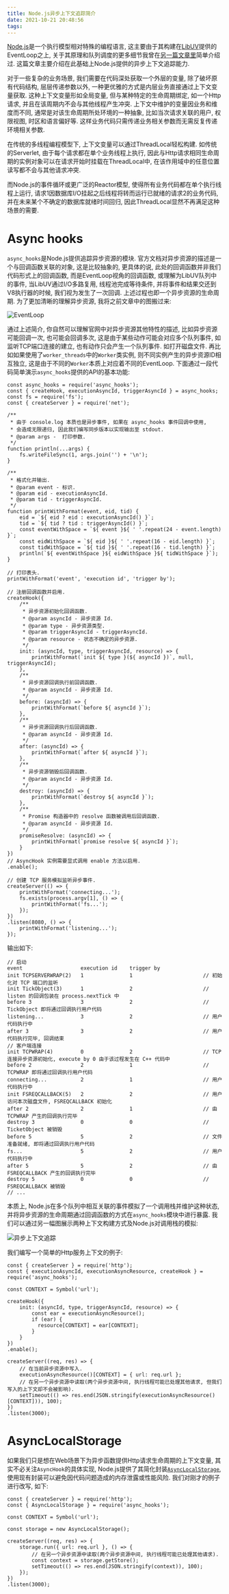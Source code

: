 ```yaml
---
title: Node.js异步上下文追踪简介
date: 2021-10-21 20:48:56
tags:
---
```


[Node.js](https://nodejs.org/)是一个执行模型相对特殊的编程语言, 这主要由于其构建在[LibUV](https://libuv.org/)提供的EventLoop之上, 关于其原理和队列调度的更多细节我曾在[另一篇文章里](https://blog.angelmsger.com/%E6%8E%A2%E7%B4%A2Node-js%E5%8E%9F%E7%90%86/)简单介绍过. 这篇文章主要介绍在此基础上Node.js提供的异步上下文追踪能力.

对于一些复杂的业务场景, 我们需要在代码深处获取一个外层的变量, 除了破坏原有代码结构, 层层传递参数以外, 一种更优雅的方式是内层业务直接通过上下文变量获取. 这种上下文变量形如全局变量, 但与某种特定的生命周期绑定, 如一个Http请求, 并且在该周期内不会与其他线程产生冲突. 上下文中维护的变量因业务和维度而不同, 通常是对该生命周期所处环境的一种抽象, 比如当次请求关联的用户, 权限视图, 时区和语言偏好等. 这样业务代码只需传递业务相关参数而无需反复传递环境相关参数.

在传统的多线程编程模型下, 上下文变量可以通过ThreadLocal轻松构建. 如传统的Serverlet, 由于每个请求都在单个业务线程上执行, 因此与Http请求相同生命周期的实例对象可以在请求开始时挂载在ThreadLocal中, 在该作用域中的任意位置读写都不会与其他请求冲突.

而Node.js的事件循环或更广泛的Reactor模型, 使得所有业务代码都在单个执行线程上运行, 请求1因数据库I/O挂起之后线程将转而运行已就绪的请求2的业务代码, 并在未来某个不确定的数据库就绪时间回归, 因此ThreadLocal显然不再满足这种场景的需要.

# Async hooks

`async_hooks`是Node.js提供追踪异步资源的模块. 官方文档对异步资源的描述是一个与回调函数关联的对象, 这是比较抽象的, 更具体的说, 此处的回调函数并非我们代码形式上的回调函数, 而是EventLoop视角的回调函数, 或理解为LibUV队列中的事件, 当LibUV通过I/O多路复用, 线程池完成等待条件, 并将事件和结果交还到V8执行器的时候, 我们视为发生了一次回调. 上述过程也即一个异步资源的生命周期. 为了更加清晰的理解异步资源, 我将之前文章中的图搬过来:

![EventLoop](../images/Node-js%E5%BC%82%E6%AD%A5%E4%B8%8A%E4%B8%8B%E6%96%87%E8%BF%BD%E8%B8%AA%E7%AE%80%E4%BB%8B/EventLoop.png)

通过上述简介, 你自然可以理解官网中对异步资源其他特性的描述, 比如异步资源可能回调一次, 也可能会回调多次, 这是由于某些动作可能会对应多个队列事件, 如监听TCP端口连接的建立, 也有动作只会产生一个队列事件. 如打开磁盘文件. 再比如如果使用了`worker_threads`中的`Worker`类实例, 则不同实例产生的异步资源ID相互独立, 这是由于不同的`Worker`本质上对应着不同的EventLoop. 下面通过一段代码简单演示`async_hooks`提供的API的基本功能:

```nodejs
const async_hooks = require('async_hooks');
const { createHook, executionAsyncId, triggerAsyncId } = async_hooks;
const fs = require('fs');
const { createServer } = require('net');

/**
 * 由于 console.log 本质也是异步事件, 如果在 async_hooks 事件回调中使用,
 * 会造成无限递归, 因此我们编写同步版本以实现输出至 stdout.
 * @param args -  打印参数.
 */
function println(...args) {
    fs.writeFileSync(1, args.join('') + '\n');
}

/**
 * 格式化并输出.
 * @param event - 标识.
 * @param eid - executionAsyncId.
 * @param tid - triggerAsyncId.
 */
function printWithFormat(event, eid, tid) {
    eid = `${ eid ? eid : executionAsyncId() }`;
    tid = `${ tid ? tid : triggerAsyncId() }`;
    const eventWithSpace = `${ event }${ ' '.repeat(24 - event.length) }`;
    const eidWithSpace = `${ eid }${ ' '.repeat(16 - eid.length) }`;
    const tidWithSpace = `${ tid }${ ' '.repeat(16 - tid.length) }`;
    println(`${ eventWithSpace }${ eidWithSpace }${ tidWithSpace }`);
}

// 打印表头.
printWithFormat('event', 'execution id', 'trigger by');

// 注册回调函数并启用.
createHook({
    /**
     * 异步资源初始化回调函数.
     * @param asyncId - 异步资源 Id.
     * @param type - 异步资源类型.
     * @param triggerAsyncId - triggerAsyncId.
     * @param resource - 状态不确定的异步资源.
     */
    init: (asyncId, type, triggerAsyncId, resource) => {
        printWithFormat(`init ${ type }(${ asyncId })`, null, triggerAsyncId);
    },
    /**
     * 异步资源回调执行前回调函数.
     * @param asyncId - 异步资源 Id.
     */
    before: (asyncId) => {
        printWithFormat(`before ${ asyncId }`);
    },
    /**
     * 异步资源回调执行后回调函数.
     * @param asyncId - 异步资源 Id.
     */
    after: (asyncId) => {
        printWithFormat(`after ${ asyncId }`);
    },
    /**
     * 异步资源销毁后回调函数.
     * @param asyncId - 异步资源 Id.
     */
    destroy: (asyncId) => {
        printWithFormat(`destroy ${ asyncId }`);
    },
    /**
     * Promise 构造器中的 resolve 函数被调用后回调函数.
     * @param asyncId - 异步资源 Id.
     */
    promiseResolve: (asyncId) => {
        printWithFormat(`promise resolve ${ asyncId }`);
    }
})
// AsyncHook 实例需要显式调用 enable 方法以启用.
.enable();

// 创建 TCP 服务模拟监听异步事件.
createServer(() => {
    printWithFormat('connecting...');
    fs.exists(process.argv[1], () => {
        printWithFormat('fs...');
    });
})
.listen(8080, () => {
    printWithFormat('listening...');
});
```

输出如下:

```
// 启动
event                   execution id    trigger by
init TCPSERVERWRAP(2)   1               1						// 初始化对 TCP 端口的监听
init TickObject(3)      1               2						// listen 的回调包装在 process.nextTick 中
before 3                3               2						// TickObject 即将通过回调执行用户代码
listening...            3               2						// 用户代码执行中
after 3                 3               2						// 用户代码执行完毕, 回调结束
// 客户端连接
init TCPWRAP(4)         0               2						// TCP 连接异步资源初始化, execute by 0 由于该过程发生在 C++ 代码中
before 2                2               1						// TCPWRAP 即将通过回调执行用户代码
connecting...           2               1						// 用户代码执行中
init FSREQCALLBACK(5)   2               2						// 用户访问本次磁盘文件, FSREQCALLBACK 初始化
after 2                 2               1						// 由 TCPWRAP 产生的回调执行完毕
destroy 3               0               0						// TicketObject 被销毁
before 5                5               2						// 文件准备就绪, 即将通过回调执行用户代码
fs...                   5               2						// 用户代码执行中
after 5                 5               2						// 由 FSREQCALLBACK 产生的回调执行完毕
destroy 5               0               0						// FSREQCALLBACK 被销毁
// ...
```

本质上, Node.js在多个队列中相互关联的事件模拟了一个调用栈并维护这种状态, 并将异步资源的生命周期通过回调函数的方式在`async_hooks`模块中进行暴露. 我们可以通过另一幅图展示两种上下文构建方式及Node.js对调用栈的模拟:

![异步上下文追踪](../images/Node-js%E5%BC%82%E6%AD%A5%E4%B8%8A%E4%B8%8B%E6%96%87%E8%BF%BD%E8%B8%AA%E7%AE%80%E4%BB%8B/%E5%BC%82%E6%AD%A5%E4%B8%8A%E4%B8%8B%E6%96%87%E8%BF%BD%E8%B8%AA.png)

我们编写一个简单的Http服务上下文的例子:

```nodejs
const { createServer } = require('http');
const { executionAsyncId, executionAsyncResource, createHook } = require('async_hooks');

const CONTEXT = Symbol('url');

createHook({
    init: (asyncId, type, triggerAsyncId, resource) => {
        const ear = executionAsyncResource();
        if (ear) {
          resource[CONTEXT] = ear[CONTEXT];
        }
    }
})
.enable();

createServer((req, res) => {
    // 在当前异步资源中写入.
    executionAsyncResource()[CONTEXT] = { url: req.url };
    // 在另一个异步资源中读取(两个异步资源中间, 执行线程可能已处理其他请求, 但我们写入的上下文却不会被影响).
    setTimeout(() => res.end(JSON.stringify(executionAsyncResource()[CONTEXT])), 100);
})
.listen(3000);
```

# AsyncLocalStorage

如果我们只是想在Web场景下为异步函数提供Http请求生命周期的上下文变量, 其实不必关注`AsyncHook`的具体实现, Node.js提供了其简化封装[`AsyncLocalStorage`](https://nodejs.org/api/async_context.html#class-asynclocalstorage), 使用现有封装可以避免因代码问题造成的内存泄露或性能风险. 我们对刚才的例子进行改写, 如下:

```
const { createServer } = require('http');
const { AsyncLocalStorage } = require('async_hooks');

const CONTEXT = Symbol('url');

const storage = new AsyncLocalStorage();

createServer((req, res) => {
    storage.run({ url: req.url }, () => {
        // 在另一个异步资源中读取(两个异步资源中间, 执行线程可能已处理其他请求).
        const context = storage.getStore();
        setTimeout(() => res.end(JSON.stringify(context)), 100);
    });
})
.listen(3000);
```

